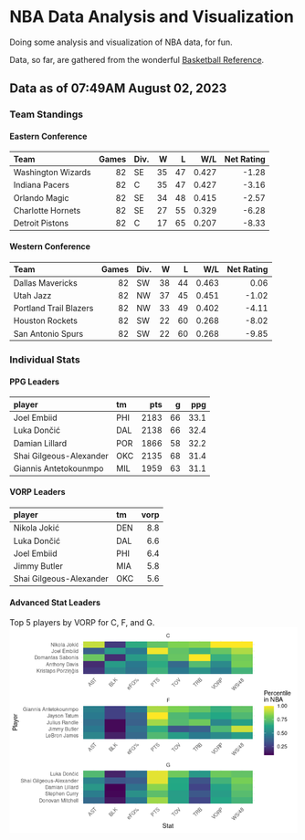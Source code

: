 # NBA Data Analysis and Visualization

Doing some analysis and visualization of NBA data, for fun.

Data, so far, are gathered from the wonderful [Basketball
Reference](https://www.basketball-reference.com/).

## Data as of 07:49AM August 02, 2023

### Team Standings

#### Eastern Conference

| Team               | Games | Div. |   W |   L |   W/L | Net Rating |
|:-------------------|------:|:-----|----:|----:|------:|-----------:|
| Washington Wizards |    82 | SE   |  35 |  47 | 0.427 |      -1.28 |
| Indiana Pacers     |    82 | C    |  35 |  47 | 0.427 |      -3.16 |
| Orlando Magic      |    82 | SE   |  34 |  48 | 0.415 |      -2.57 |
| Charlotte Hornets  |    82 | SE   |  27 |  55 | 0.329 |      -6.28 |
| Detroit Pistons    |    82 | C    |  17 |  65 | 0.207 |      -8.33 |

#### Western Conference

| Team                   | Games | Div. |   W |   L |   W/L | Net Rating |
|:-----------------------|------:|:-----|----:|----:|------:|-----------:|
| Dallas Mavericks       |    82 | SW   |  38 |  44 | 0.463 |       0.06 |
| Utah Jazz              |    82 | NW   |  37 |  45 | 0.451 |      -1.02 |
| Portland Trail Blazers |    82 | NW   |  33 |  49 | 0.402 |      -4.11 |
| Houston Rockets        |    82 | SW   |  22 |  60 | 0.268 |      -8.02 |
| San Antonio Spurs      |    82 | SW   |  22 |  60 | 0.268 |      -9.85 |

### Individual Stats

#### PPG Leaders

| player                  | tm  |  pts |   g |  ppg |
|:------------------------|:----|-----:|----:|-----:|
| Joel Embiid             | PHI | 2183 |  66 | 33.1 |
| Luka Dončić             | DAL | 2138 |  66 | 32.4 |
| Damian Lillard          | POR | 1866 |  58 | 32.2 |
| Shai Gilgeous-Alexander | OKC | 2135 |  68 | 31.4 |
| Giannis Antetokounmpo   | MIL | 1959 |  63 | 31.1 |

#### VORP Leaders

| player                  | tm  | vorp |
|:------------------------|:----|-----:|
| Nikola Jokić            | DEN |  8.8 |
| Luka Dončić             | DAL |  6.6 |
| Joel Embiid             | PHI |  6.4 |
| Jimmy Butler            | MIA |  5.8 |
| Shai Gilgeous-Alexander | OKC |  5.6 |

#### Advanced Stat Leaders

Top 5 players by VORP for C, F, and G.
![](README_files/figure-gfm/README-unnamed-chunk-7-1.png)<!-- -->
